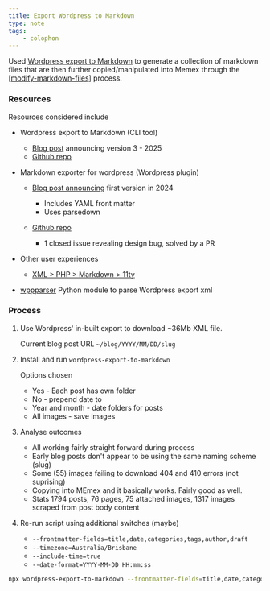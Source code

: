 ```yaml
---
title: Export Wordpress to Markdown
type: note
tags: 
    - colophon
---
```


Used [Wordpress export to Markdown](https://github.com/lonekorean/wordpress-export-to-markdown) to generate a collection of markdown files that are then further copied/manipulated into Memex through the [[modify-markdown-files]] process.

### Resources

Resources considered include

- Wordpress export to Markdown (CLI tool)

    - [Blog post](https://codersblock.com/blog/announcing-wordpress-export-to-markdown-v3/) announcing version 3 - 2025
    - [Github repo](https://github.com/lonekorean/wordpress-export-to-markdown)

- Markdown exporter for wordpress (Wordpress plugin)

    - [Blog post announcing](https://robertdevore.com/introducing-markdown-exporter-for-wordpress/) first version in 2024

        - Includes YAML front matter
        - Uses parsedown
    - [Github repo](https://github.com/robertdevore/markdown-exporter-for-wordpress)

        - 1 closed issue revealing design bug, solved by a PR

- Other user experiences

    - [XML > PHP > Markdown > 11ty](https://randomcoding.com/blog/2023-06-12-wordpress-to-markdown-and-then-on-to-11ty/)

- [wppparser](https://github.com/marteinn/wpparser) Python module to parse Wordpress export xml

### Process

1. Use Wordpress' in-built export to download ~36Mb XML file.

    Current blog post URL `~/blog/YYYY/MM/DD/slug`

2. Install and run `wordpress-export-to-markdown`

    Options chosen

    - Yes - Each post has own folder
    - No - prepend date to 
    - Year and month - date folders for posts
    - All images - save images

3. Analyse outcomes

    - All working fairly straight forward during process
    - Early blog posts don't appear to be using the same naming scheme (slug)
    - Some (55) images failing to download 404 and 410 errors (not suprising)
    - Copying into MEmex and it basically works. Fairly good as well.
    - Stats
        1794 posts, 76 pages, 75 attached images, 1317 images scraped from post body content

4. Re-run script using additional switches (maybe)

    - `--frontmatter-fields=title,date,categories,tags,author,draft` 
    - `--timezone=Australia/Brisbane`
    - `--include-time=true`
    - `--date-format=YYYY-MM-DD HH:mm:ss`

```bash
npx wordpress-export-to-markdown --frontmatter-fields=title,date,categories,tags,author,draft --timezone=Australia/Brisbane --include-time=true --date-format="YYYY-MM-DD HH:mm:ss" --request-delay=1000
```


[//begin]: # "Autogenerated link references for markdown compatibility"
[modify-markdown-files]: modify-markdown-files "Modify Markdown files"
[//end]: # "Autogenerated link references"